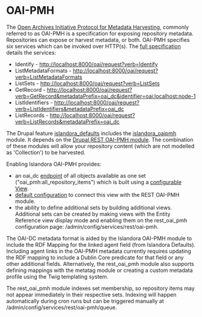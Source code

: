 # OAI-PMH

The [Open Archives Initiative Protocol for Metadata Harvesting](https://www.openarchives.org/pmh/), commonly referred to as OAI-PMH is a specification for exposing repository metadata. Repositories can expose or harvest metadata, or both. OAI-PMH specifies six services which can be invoked over HTTP(s). The [full specification](http://www.openarchives.org/OAI/openarchivesprotocol.html) details the services:
- Identify - [http://localhost:8000/oai/request?verb=Identify](http://localhost:8000/oai/request?verb=Identify)
- ListMetadataFormats - [http://localhost:8000/oai/request?verb=ListMetadataFormats](http://localhost:8000/oai/request?verb=ListMetadataFormats)
- ListSets - [http://localhost:8000/oai/request?verb=ListSets](http://localhost:8000/oai/request?verb=ListSets)
- GetRecord - [http://localhost:8000/oai/request?verb=GetRecord&metadataPrefix=oai_dc&identifier=oai:localhost:node-1](http://localhost:8000/oai/request?verb=GetRecord&metadataPrefix=oai_dc&identifier=oai:localhost:node-1)
- ListIdentifiers - [http://localhost:8000/oai/request?verb=ListIdentifiers&metadataPrefix=oai_dc](http://localhost:8000/oai/request?verb=ListIdentifiers&metadataPrefix=oai_dc)
- ListRecords - [http://localhost:8000/oai/request?verb=ListRecords&metadataPrefix=oai_dc](http://localhost:8000/oai/request?verb=ListRecords&metadataPrefix=oai_dc)

The Drupal feature [islandora_defaults](https://github.com/Islandora/islandora_defaults) includes the [islandora_oaipmh](https://github.com/Islandora/islandora_defaults/tree/8.x-1.x/modules/islandora_oaipmh) module. It depends on the [Drupal REST OAI-PMH module](https://www.drupal.org/project/rest_oai_pmh). The combination of these modules will allow your repository content (which are not modelled as 'Collection') to be harvested.

Enabling Islandora OAI-PMH provides:
- an oai_dc [endpoint](http://localhost:8000/oai/request?verb=ListRecords&metadataPrefix=oai_dc) of all objects available as one set ("oai_pmh:all_repository_items") which is built using a [configurable View](http://localhost:8000/admin/structure/views/view/oai_pmh).
- [default configuration](http://localhost:8000/admin/config/services/rest/oai-pmh) to connect this view with the REST OAI-PMH module.
- the ability to define additional sets by building additional views. Additional sets can be created by making views with the Entity Reference view display mode and enabling them on the rest_oai_pmh configuration page: /admin/config/services/rest/oai-pmh.

The OAI-DC metadata format is aided by the Islandora OAI-PMH module to include the RDF Mapping for the linked agent field (from Islandora Defaults). Including agent links in the OAI-PMH metadata currently requires updating the RDF mapping to include a Dublin Core predicate for that field or any other additional fields. Alternatively, the rest_oai_pmh module also supports defining mappings with the metatag module or creating a custom metadata profile using the Twig templating system.

The rest_oai_pmh module indexes set membership, so repository items may not appear immediately in their respective sets. Indexing will happen automatically during cron runs but can be triggered manually at /admin/config/services/rest/oai-pmh/queue.
